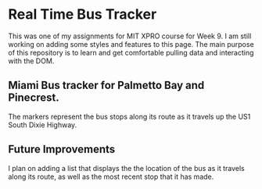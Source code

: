 # Real Time Bus Tracker
This was one of my assignments for MIT XPRO course for Week 9. I am still working on adding some styles and features to this page. The main purpose of this repository is to learn and get comfortable pulling data and interacting with the DOM.
## Miami Bus tracker for Palmetto Bay and Pinecrest.
The markers represent the bus stops along its route as it travels up the US1 South Dixie Highway.
## Future Improvements
I plan on adding a list that displays the the location of the bus as it travels along its route, as well as the most recent stop that it has made.

